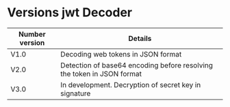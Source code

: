 # Versions jwt Decoder

| Number version | Details |
|---------|----------|
| V1.0    | Decoding web tokens in JSON format |
| V2.0    | Detection of base64 encoding before resolving the token in JSON format |
| V3.0    | In development. Decryption of secret key in signature |
